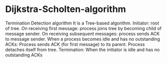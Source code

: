 # Dijkstra-Scholten-algorithm
Termination Detection algorithm
	It is a Tree-based algorithm.
	Initiator: root of tree.
	On receiving first message: process joins tree by becoming child of message sender.
	On receiving subsequent messages: process sends ACK to message sender.
	When a process becomes idle and has no outstanding ACKs: 
		Process sends ACK (for first message) to its parent.
		Process detaches itself from tree.
	Termination: When the initiator is idle and has no outstanding ACKs
